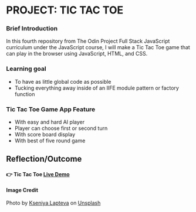 # PROJECT: TIC TAC TOE

### Brief Introduction
In this fourth repository from The Odin Project Full Stack JavaScript curriculum under the JavaScript course, I will make a Tic Tac Toe game that can play in the browser using JavaScript, HTML, and CSS.


### Learning goal
- To have as little global code as possible
- Tucking everything away inside of an IIFE module pattern or factory function


### Tic Tac Toe Game App Feature
- With easy and hard AI player
- Player can choose first or second turn
- With score board display
- With best of five round game


## Reflection/Outcome


#### :point_right: Tic Tac Toe [Live Demo](https://ronnieber.github.io/odin-TicTacToe/)


#### Image Credit

Photo by <a href="https://unsplash.com/@ksushlapush?utm_source=unsplash&utm_medium=referral&utm_content=creditCopyText">Kseniya Lapteva</a> on <a href="https://unsplash.com/photos/bw6EB47LpfU?utm_source=unsplash&utm_medium=referral&utm_content=creditCopyText">Unsplash</a>